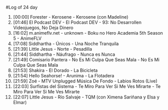 #Log of 24 day

1. [00:00] Forester - Kerosene - Kerosene (con Madeline)
1. [01:46] El Podcast DEV - El Podcast DEV - 93: No Desarrollen Videojuegos, No Deja Dinero
1. [16:02] m.animeflv.net - unknown - Boku no Hero Academia 5th Season 5 - AnimeFLV
1. [17:08] Siddhartha - Únicos - Una Noche Tranquila
1. [21:39] Little Jesus - Norte - Pesadilla
1. [21:44] Siddhartha - Náufrago - Nunca es Nunca
1. [21:49] Comisario Pantera - No Es Mi Culpa Que Seas Mala - No Es Mi Culpa Que Seas Mala
1. [21:53] Shakira - El Dorado - La Bicicleta
1. [21:54] Hello Seahorse! - Arunima - La Flotadera
1. [21:59] Zoé - MTV Unplugged Música De Fondo - Labios Rotos (Live)
1. [22:03] Surfistas del Sistema - Te Miro Para Ver Si Me Ves Mirarte - Te Miro Para Ver Si Me Ves Mirarte
1. [22:07] Little Jesus - Río Salvaje - TQM (con Ximena Sariñana y Elsa y Elmar)
